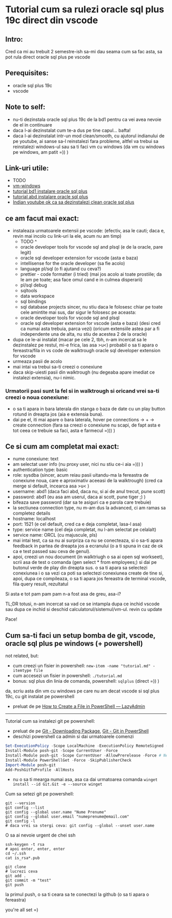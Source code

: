 # Tutorial cum sa rulezi oracle sql plus 19c direct din vscode

## Intro:

Cred ca mi au trebuit 2 semestre-ish sa-mi dau seama cum sa fac asta, sa pot rula direct oracle sql plus pe vscode

## Perequisites:

- oracle sql plus 19c
- vscode

## Note to self:

- nu-ti dezinstala oracle sql plus 19c de la bd1 pentru ca vei avea nevoie de el in continuare
- daca l-ai dezinstalat cum te-a dus pe tine capul... bafta!
- daca l-ai dezinstalat intr-un mod clean/smooth, cu ajutorul indianului de pe youtube, ai sanse sa-l reinstalezi fara probleme, altfel va trebui sa reinstalezi windows-ul sau sa ti faci vm cu windows (da vm cu windows pe windows, am patit =)) )

## Link-uri utile:

- TODO
- [vm-windows](https://developer.microsoft.com/en-us/windows/downloads/virtual-machines/)
- [tutorial bd1 instalare oracle sql plus]()
- [tutorial abd instalare oracle sql plus]()
- [Indian youtube ok ca sa dezinstalezi clean oracle sql plus]()

## ce am facut mai exact:

- instaleaza urmatoarele extensii pe vscode: (efectiv, asa le cauti; daca e, revin mai incolo cu link-uri la ele, acum nu am timp)
  - TODO ^
  - oracle developer tools for vscode sql and plsql (e de la oracle, pare legit)
  - oracle sql developer extension for vscode (asta e baza)
  - intellisense for the oracle developer (sa fie acolo)
  - language pl/sql (o fi ajutand cu ceva?)
  - prettier - code formatter (i tried)
    (mai jos acolo ai toate prostiile; da le am pe toate; asa face omul cand e in culmea disperarii)
  - pl/sql debug
  - sqltools
  - data workspace
  - sql bindings
  - sql database projects
    sincer, nu stiu daca le folosesc chiar pe toate cele amintite mai sus, dar sigur le folosesc pe aceasta:
  - oracle developer tools for vscode sql and plsql
  - oracle sql developer extension for vscode (asta e baza) (desi cred ca numai asta trebuia, parca vezi) (oricum extensiile astea par a fi independente una de alta, nu stiu de acestea 2 de la oracle)
- dupa ce le-ai instalat (macar pe cele 2, tbh, n-am incercat sa le dezinstalez pe restul, mi-e frica, las asa >u<) probabil o sa ti apara o fereastra/fila in vs code de walktrough  oracle sql developer extension for vscode
- urmeaza pasii de acolo
- mai intai va trebui sa-ti creezi o conexiune
- daca skip-uiesti pasii din walktrough (nu degeaba apare imediat ce instalezi extensia), nu-i nimic.

### Urmatorii pasi sunt la fel si in walktrough si oricand vrei sa-ti creezi o noua conexiune:

- o sa ti apara in bara laterala din stanga o baza de date cu un play button rotund in dreapta jos (aia e extensia buna).
- dai pe el, iti mai apare o bara laterala, hover pe connections -> + -> create connection
  (fara sa creezi o conexiune nu scapi, de fapt asta e tot ceea ce trebuie sa faci, asta e farmecul =))) )

## Ce si cum am completat mai exact:

- nume conexiune: text
- am selectat user info (nu proxy user, nici nu stiu ce-i aia =))) )
- authentication type: basic
- role: sysdba (sincer, acum reiau pasii uitandu-ma la fereastra de conexiune noua, care e aproximativ aceeasi de la walktrough) (cred ca merge si default, incearca asa >u< )
- username: abd1 (daca faci abd, daca nu, si ai de anul trecut, pune scott)
- password: abd1 (eu asa am userul, daca ai scott, pune tiger ;) )
- bifeaza save password (dar sa te asiguri ca e parola care trebuie)
- la sectiunea connection type, nu m-am dus la advanced, ci am ramas sa completez details
- hostname: localhost
- port: 1521 (e cel default, cred ca e deja completat, lasa-l asa)
- type: service name (cel deja completat, nu l-am selectat pe celalalt)
- service name: ORCL (cu majuscule, pls)
- mai intai test, ca sa nu ai surpriza ca nu se conecteaza, si o sa-ti apara feedback in partea de dreapta jos a ecranului (o a ti spuna in caz de ok ca e test passed sau ceva de genul).
- apoi, creezi un nou document (in walktriugh o sa ai open sql workseet), scrii asa de test o comanda (gen select * from employees;) si dai pe butonul verde de play din dreapta sus. o sa ti apara sa selectezi conexiunea i o sa vezi ca poti sa selectezi conexiunea create de tine si, apoi, dupa ce compileaza, o sa ti apara jos fereastra de terminal vscode, fila query result, rezultatul

Si asta e tot
pam pam pam
n-a fost asa de greu, asa-i?

TL;DR totusi, n-am incercat sa vad ce se intampla dupa ce inchid vscode sau dupa ce inchid si deschid calculatorul/sistemul/vm-ul.
revin cu update

Pace!

## Cum sa-ti faci un setup bomba de git, vscode, oracle sql plus pe windows (+ powershell)

not related, but:

- cum creezi un fisier in powershell: `new-item -name "tutorial.md" -itemtype file`
- cum accesezi un fisier in powershell: `./tutorial.md`
- bonus: sql plus din linia de comanda, powershell: `sqlplus` (direct =)) )

da, scriu asta din vm cu windows pe care nu am decat vscode si sql plus 19c, cu git instalat pe powershell

- preluat de pe [How to Create a File in PowerShell — LazyAdmin](https://lazyadmin.nl/powershell/create-file/)

---

Tutorial cum sa instalezi git pe powershell:

- preluat de pe [Git - Downloading Package](https://git-scm.com/downloads/win), [Git - Git in PowerShell](https://git-scm.com/book/en/v2/Appendix-A%3A-Git-in-Other-Environments-Git-in-PowerShell)
- deschizi powershell ca admin si dai urmatoarele comenzi

```powershell
Set-ExecutionPolicy -Scope LocalMachine -ExecutionPolicy RemoteSigned -Force
Install-Module posh-git -Scope CurrentUser -Force
Install-Module posh-git -Scope CurrentUser -AllowPrerelease -Force # Newer beta version with PowerShell Core support
Install-Module PowerShellGet -Force -SkipPublisherCheck
Import-Module posh-git
Add-PoshGitToProfile -AllHosts
```

- nu o sa ti mearga numai asa, asa ca dai urmatoarea comanda `winget install --id Git.Git -e --source winget`

Cum sa setezi git pe powershell:

```
git --version
git config --list
git config --global user.name "Nume Prenume"
git config --global user.email "numeprenume@email.com"
git config -l
# daca vrei sa stergi ceva: git config --global --unset user.name
```

O sa ai nevoie urgent de chei ssh

```
ssh-keygen -t rsa
# apoi enter, enter, enter
cd ~/.ssh
cat is_rsa*.pub
```

```
git clone
# lucrezi ceva
git add .
git commit -m "test"
git push 
```

la primul push, o sa ti ceara sa te conectezi la github (o sa ti apara o fereastra)

you're all set =)
